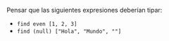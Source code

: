 Pensar que las siguientes expresiones deberían tipar:

* `find even [1, 2, 3]`
* `find (null) ["Hola", "Mundo", ""]`

